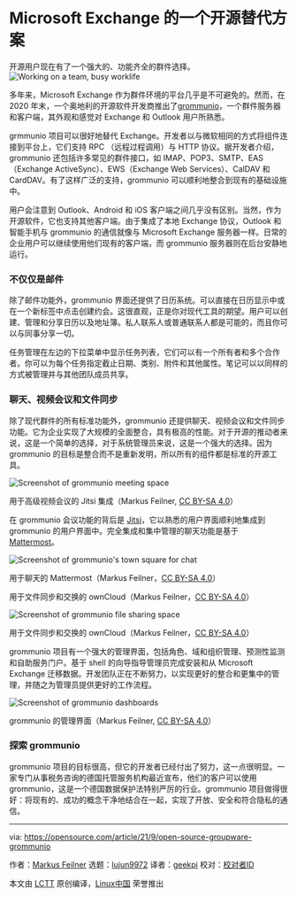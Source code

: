 [#]: subject: "An open source alternative to Microsoft Exchange"
[#]: via: "https://opensource.com/article/21/9/open-source-groupware-grommunio"
[#]: author: "Markus Feilner https://opensource.com/users/mfeilner"
[#]: collector: "lujun9972"
[#]: translator: "geekpi"
[#]: reviewer: " "
[#]: publisher: " "
[#]: url: " "

Microsoft Exchange 的一个开源替代方案
======
开源用户现在有了一个强大的、功能齐全的群件选择。
![Working on a team, busy worklife][1]

多年来，Microsoft Exchange 作为群件环境的平台几乎是不可避免的。然而，在 2020 年末，一个奥地利的开源软件开发商推出了[grommunio][2]，一个群件服务器和客户端，其外观和感觉对 Exchange 和 Outlook 用户所熟悉。

grmmunio 项目可以很好地替代 Exchange。开发者以与微软相同的方式将组件连接到平台上，它们支持 RPC （远程过程调用）与 HTTP 协议。据开发者介绍，grommunio 还包括许多常见的群件接口，如 IMAP、POP3、SMTP、EAS（Exchange ActiveSync）、EWS（Exchange Web Services）、CalDAV 和 CardDAV。有了这样广泛的支持，grommunio 可以顺利地整合到现有的基础设施中。

用户会注意到 Outlook、Android 和 iOS 客户端之间几乎没有区别。当然，作为开源软件，它也支持其他客户端。由于集成了本地 Exchange 协议，Outlook 和智能手机与 grommunio 的通信就像与 Microsoft Exchange 服务器一样。日常的企业用户可以继续使用他们现有的客户端，而 grommunio 服务器则在后台安静地运行。

### 不仅仅是邮件

除了邮件功能外，grommunio 界面还提供了日历系统。可以直接在日历显示中或在一个新标签中点击创建约会。这很直观，正是你对现代工具的期望。用户可以创建、管理和分享日历以及地址簿。私人联系人或普通联系人都是可能的，而且你可以与同事分享一切。

任务管理在左边的下拉菜单中显示任务列表，它们可以有一个所有者和多个合作者。你可以为每个任务指定截止日期、类别、附件和其他属性。笔记可以以同样的方式被管理并与其他团队成员共享。

### 聊天、视频会议和文件同步

除了现代群件的所有标准功能外，grommunio 还提供聊天、视频会议和文件同步功能。它为企业实现了大规模的全面整合，具有极高的性能。对于开源的推动者来说，这是一个简单的选择，对于系统管理员来说，这是一个强大的选择。因为 grommunio 的目标是整合而不是重新发明，所以所有的组件都是标准的开源工具。

![Screenshot of grommunio meeting space][3]

用于高级视频会议的 Jitsi 集成（Markus Feilner, [CC BY-SA 4.0][4]）

在 grommunio 会议功能的背后是 [Jitsi][5]，它以熟悉的用户界面顺利地集成到 grommunio 的用户界面中。完全集成和集中管理的聊天功能是基于 [Mattermost][6]。

![Screenshot of grommunio's town square for chat][7]

用于聊天的 Mattermost（Markus Feilner，[CC BY-SA 4.0][4]）

用于文件同步和交换的 ownCloud（Markus Feilner，[CC BY-SA 4.0][4]）

![Screenshot of grommunio file sharing space][9]

用于文件同步和交换的 ownCloud（Markus Feilner，[CC BY-SA 4.0][4]）

grommunio 项目有一个强大的管理界面，包括角色、域和组织管理、预测性监测和自助服务门户。基于 shell 的向导指导管理员完成安装和从 Microsoft Exchange 迁移数据。开发团队正在不断努力，以实现更好的整合和更集中的管理，并随之为管理员提供更好的工作流程。

![Screenshot of grommunio dashboards][10]

grommunio 的管理界面（Markus Feilner, [CC BY-SA 4.0][4]）

### 探索 grommunio

grommunio 项目的目标很高，但它的开发者已经付出了努力，这一点很明显。一家专门从事税务咨询的德国托管服务机构最近宣布，他们的客户可以使用 grommunio，这是一个德国数据保护法特别严厉的行业。grommunio 项目做得很好：将现有的、成功的概念干净地结合在一起，实现了开放、安全和符合隐私的通信。

--------------------------------------------------------------------------------

via: https://opensource.com/article/21/9/open-source-groupware-grommunio

作者：[Markus Feilner][a]
选题：[lujun9972][b]
译者：[geekpi](https://github.com/geekpi)
校对：[校对者ID](https://github.com/校对者ID)

本文由 [LCTT](https://github.com/LCTT/TranslateProject) 原创编译，[Linux中国](https://linux.cn/) 荣誉推出

[a]: https://opensource.com/users/mfeilner
[b]: https://github.com/lujun9972
[1]: https://opensource.com/sites/default/files/styles/image-full-size/public/lead-images/team_dev_email_chat_video_work_wfm_desk_520.png?itok=6YtME4Hj (Working on a team, busy worklife)
[2]: https://grommunio.com/en/
[3]: https://opensource.com/sites/default/files/uploads/jitsi_0.png (grommunio meeting space)
[4]: https://creativecommons.org/licenses/by-sa/4.0/
[5]: https://opensource.com/article/20/5/open-source-video-conferencing
[6]: https://opensource.com/education/16/3/mattermost-open-source-chat
[7]: https://opensource.com/sites/default/files/uploads/mattermost.png (grommunio's town square for chat)
[8]: https://owncloud.com/
[9]: https://opensource.com/sites/default/files/uploads/owncloud_0.png (Owncloud for file synchronization and exchange)
[10]: https://opensource.com/sites/default/files/uploads/grommunio_interface_0.png (Screenshot of grommunio dashboards)
